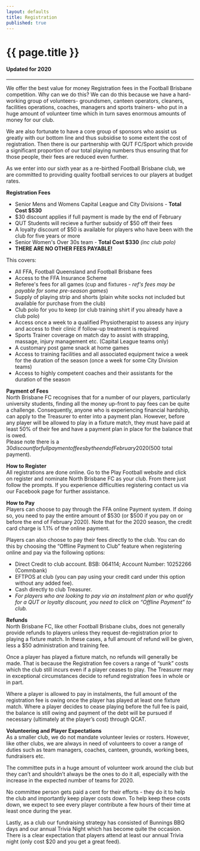 ```yaml
---
layout: defaults
title: Registration
published: true
---
```


<div class="container">
  <div class="row top-buffer">
    <div class="col">
      <h1 class="text-center">{{ page.title }}</h1>
      <h4 class="text-center">Updated for 2020</h4>
    </div>
  </div>
  <hr>
  <div class="row">
    <div class="col-md-8 offset-md-2 text-justify">
<section id="Registration" markdown="1">
We offer the best value for money Registration fees in the Football Brisbane competition. Why can we do this? We can do this because we have a hard-working group of volunteers- groundsmen, canteen operators, cleaners, facilities operations, coaches, managers and sports trainers- who put in a huge amount of volunteer time which in turn saves enormous amounts of money for our club.  

We are also fortunate to have a core group of sponsors who assist us greatly with our bottom line and thus subsidise to some extent the cost of registration. Then there is our partnership with QUT FC/Sport which provide a significant proportion of our total playing numbers  thus ensuring that for those people, their fees are reduced even further. 

As we enter into our sixth year as a re-birthed Football Brisbane club, we are committed to providing quality football services to our players at budget rates.  

__Registration Fees__  
* Senior Mens and Womens Capital League and City Divisions - __Total Cost $530__  
* $30 discount applies if full payment is made by the end of February
* QUT Students will recieve a further subsidy of $50 off their fees  
* A loyalty discount of $50 is available for players who have been with the club for five years or more  
* Senior Women's Over 30s team - __Total Cost $330__ _(inc club polo)_  
* __THERE ARE NO OTHER FEES PAYABLE!__   

This covers:
* All FFA, Football Queensland and Football Brisbane fees
* Access to the FFA Insurance Scheme
* Referee's fees for all games (cup and fixtures - _ref's fees may be payable for some pre-season games_)
* Supply of playing strip and shorts (plain white socks not included but available for purchase from the club)
* Club polo for you to keep (or club training shirt if you already have a club polo)
* Access once a week to a qualified Physiotherapist to assess any injury and access to their clinic if follow-up treatment is required
* Sports Trainer coverage on match day to assist with strapping, massage, injury management etc. (Capital League teams only)
* A customary post game snack at home games
* Access to training facilities and all associated equipment twice a week for the duration of the season (once a week for some City Division teams)
* Access to highly competent coaches and their assistants for the duration of the season


__Payment of Fees__  
North Brisbane FC recognises that for a number of our players, particularly university students, finding all the money up-front to pay fees can be quite a challenge. Consequently, anyone who is experiencing financial hardship, can apply to the Treasurer to enter into a payment plan. However, before any player will be allowed to play in a fixture match, they must have paid at least 50% of their fee and have a payment plan in place for the balance that is owed.  
Please note there is a $30 discount for full payment of fees by the end of February 2020 ($500 total payment).
  

__How to Register__  
All registrations are done online. Go to the Play Football website and click on register and nominate North Brisbane FC as your club. From there just follow the prompts. If you experience difficulties registering contact us via our Facebook page for further assistance.
  

__How to Pay__  
Players can choose to pay through the FFA online Payment system. If doing so, you need to pay the entire amount of $530 (or $500 if you pay on or before the end of February 2020). Note that for the 2020 season, the credit card charge is 1.1% of the online payment.  

Players can also choose to pay their fees directly to the club. You can do this by choosing the “Offline Payment to Club” feature when registering online and pay via the following options:  
* Direct Credit to club account. BSB: 064114; Account Number: 10252266 (Commbank)
* EFTPOS at club (you can pay using your credit card under this option without any added fee).
* Cash directly to club Treasurer.  
* _For players who are looking to pay via an instalment plan or who qualify for a QUT or loyalty discount, you need to click on “Offline Payment” to club._  

__Refunds__  
North Brisbane FC, like other Football Brisbane clubs, does not generally provide refunds to players unless they request de-registration prior to playing a fixture match. In these cases, a full amount of refund will be given, less a $50 administration and training fee.  

Once a player has played a fixture match, no refunds will generally be made. That is because the Registration fee covers a range of “sunk” costs which the club still incurs even if a player ceases to play. The Treasurer may in exceptional circumstances decide to refund registration fees in whole or in part.  

Where a player is allowed to pay in instalments, the full amount of the registration fee is owing once the player has played at least one fixture match. Where a player decides to cease playing before the full fee is paid, the balance is still owing and payment of the debt will be pursued if necessary (ultimately at the player’s cost) through QCAT.
  

__Volunteering and Player Expectations__  
As a smaller club, we do not mandate volunteer levies or rosters.
However, like other clubs, we are always in need of volunteers to cover a range of duties such as team managers, coaches, canteen, grounds, working bees, fundraisers etc.  

The committee puts in a huge amount of volunteer work around the club but they can’t and shouldn’t always be the ones to do it all, especially with the increase in the expected number of teams for 2020.

No committee person gets paid a cent for their efforts - they do it to help the club and importantly keep player costs down. To help keep these costs down, we expect to see every player contribute a few hours of their time at least once during the year.  

Lastly, as a club our fundraising strategy has consisted of Bunnings BBQ days and our annual Trivia Night which has become quite the occasion. There is a clear expectation that players attend at least our annual Trivia night (only cost $20 and you get a great feed).  
</section>
    </div>
  </div>
</div>
